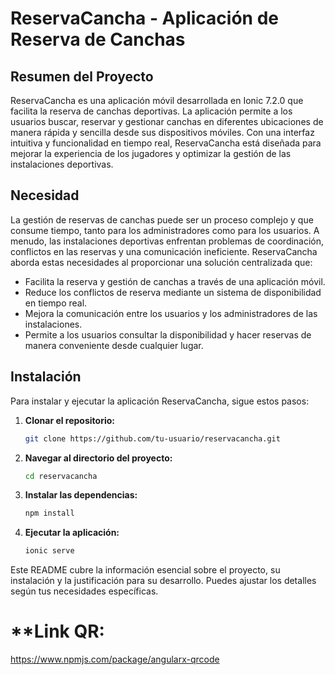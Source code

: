 # ReservaCancha - Aplicación de Reserva de Canchas

## Resumen del Proyecto

ReservaCancha es una aplicación móvil desarrollada en Ionic 7.2.0 que facilita la reserva de canchas deportivas. La aplicación permite a los usuarios buscar, reservar y gestionar canchas en diferentes ubicaciones de manera rápida y sencilla desde sus dispositivos móviles. Con una interfaz intuitiva y funcionalidad en tiempo real, ReservaCancha está diseñada para mejorar la experiencia de los jugadores y optimizar la gestión de las instalaciones deportivas.

## Necesidad

La gestión de reservas de canchas puede ser un proceso complejo y que consume tiempo, tanto para los administradores como para los usuarios. A menudo, las instalaciones deportivas enfrentan problemas de coordinación, conflictos en las reservas y una comunicación ineficiente. ReservaCancha aborda estas necesidades al proporcionar una solución centralizada que:

- Facilita la reserva y gestión de canchas a través de una aplicación móvil.
- Reduce los conflictos de reserva mediante un sistema de disponibilidad en tiempo real.
- Mejora la comunicación entre los usuarios y los administradores de las instalaciones.
- Permite a los usuarios consultar la disponibilidad y hacer reservas de manera conveniente desde cualquier lugar.

## Instalación

Para instalar y ejecutar la aplicación ReservaCancha, sigue estos pasos:

1. **Clonar el repositorio:**

   ```bash
   git clone https://github.com/tu-usuario/reservacancha.git

2. **Navegar al directorio del proyecto:**

   ```bash
   cd reservacancha

3. **Instalar las dependencias:**

   ```bash
   npm install

4. **Ejecutar la aplicación:**

   ```bash
   ionic serve


Este README cubre la información esencial sobre el proyecto, su instalación y la justificación para su desarrollo. Puedes ajustar los detalles según tus necesidades específicas.

# **Link QR:

https://www.npmjs.com/package/angularx-qrcode